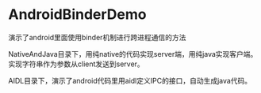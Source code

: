 # AndroidBinderDemo

演示了android里面使用binder机制进行跨进程通信的方法  

NativeAndJava目录下，用纯native的代码实现server端，用纯java实现客户端。实现字符串作为参数从client发送到server。  

AIDL目录下，演示了android代码里用aidl定义IPC的接口，自动生成java代码。  

